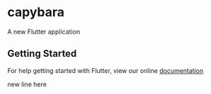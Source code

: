 # capybara

A new Flutter application

## Getting Started

For help getting started with Flutter, view our online
[documentation](https://flutter.io/)

new line here
